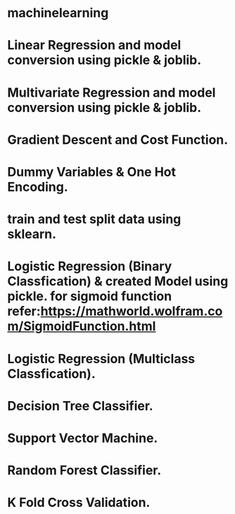 # machinelearning
# Linear Regression and model conversion using pickle & joblib.
# Multivariate Regression and model conversion using pickle & joblib.
# Gradient Descent and Cost Function.
# Dummy Variables & One Hot Encoding.
# train and test split data using sklearn.
# Logistic Regression (Binary Classfication) & created Model using pickle. for sigmoid function refer:https://mathworld.wolfram.com/SigmoidFunction.html
# Logistic Regression (Multiclass Classfication).
# Decision Tree Classifier.
# Support Vector Machine.
# Random Forest Classifier.
# K Fold Cross Validation.
